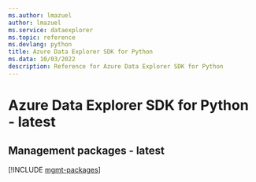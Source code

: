 ```yaml
---
ms.author: lmazuel
author: lmazuel
ms.service: dataexplorer
ms.topic: reference
ms.devlang: python
title: Azure Data Explorer SDK for Python
ms.data: 10/03/2022
description: Reference for Azure Data Explorer SDK for Python
---
```

# Azure Data Explorer SDK for Python - latest

## Management packages - latest
[!INCLUDE [mgmt-packages](data-explorer-mgmt-index.md)]